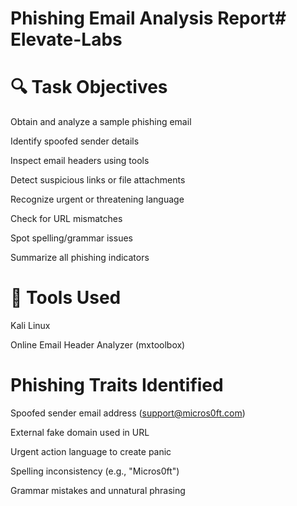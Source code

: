 # Phishing Email Analysis Report# Elevate-Labs

# 🔍 Task Objectives

Obtain and analyze a sample phishing email

Identify spoofed sender details

Inspect email headers using tools

Detect suspicious links or file attachments

Recognize urgent or threatening language

Check for URL mismatches

Spot spelling/grammar issues

Summarize all phishing indicators


# 🧪 Tools Used

Kali Linux

Online Email Header Analyzer (mxtoolbox)

# Phishing Traits Identified

Spoofed sender email address (support@micros0ft.com)

External fake domain used in URL

Urgent action language to create panic

Spelling inconsistency (e.g., "Micros0ft")

Grammar mistakes and unnatural phrasing

